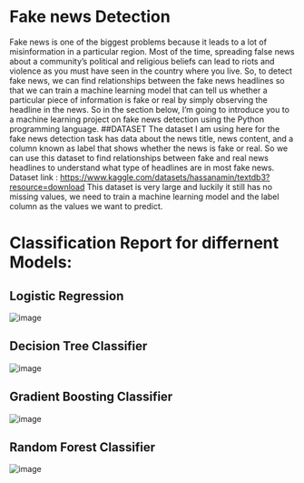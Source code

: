 # Fake news Detection
Fake news is one of the biggest problems because it leads to a lot of misinformation in a particular region. Most of the time, spreading false news about a community’s political and religious beliefs can lead to riots and violence as you must have seen in the country where you live. So, to detect fake news, we can find relationships between the fake news headlines so that we can train a machine learning model that can tell us whether a particular piece of information is fake or real by simply observing the headline in the news. So in the section below, I’m going to introduce you to a machine learning project on fake news detection using the Python programming language. ##DATASET The dataset I am using here for the fake news detection task has data about the news title, news content, and a column known as label that shows whether the news is fake or real. So we can use this dataset to find relationships between fake and real news headlines to understand what type of headlines are in most fake news.
<br>
Dataset link : https://www.kaggle.com/datasets/hassanamin/textdb3?resource=download
This dataset is very large and luckily it still has no missing values, we need to train a machine learning model and the label column as the values we want to predict.
# Classification Report for differnent Models:
## Logistic Regression
![image](https://github.com/Rishabh-Verma-103/Fake_news_Detection/assets/111331691/5fcf8468-3889-4941-b894-f8049d1bb07a)
## Decision Tree Classifier
![image](https://github.com/Rishabh-Verma-103/Fake_news_Detection/assets/111331691/66d42ab9-e9ac-44f4-aa79-2da21d99f28a)
## Gradient Boosting Classifier
![image](https://github.com/Rishabh-Verma-103/Fake_news_Detection/assets/111331691/9cdfe321-cb2f-4b91-baec-11c32479a6dd)
## Random Forest Classifier
![image](https://github.com/Rishabh-Verma-103/Fake_news_Detection/assets/111331691/44c7530a-4b4e-4310-9600-97549b0fe88c)
